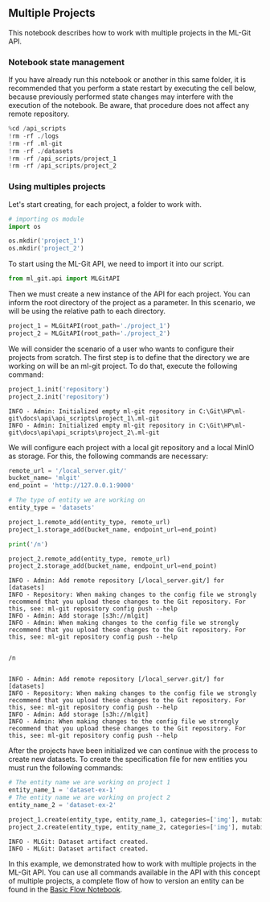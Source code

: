 ## Multiple Projects

This notebook describes how to work with multiple projects in the ML-Git API.

### Notebook state management

If you have already run this notebook or another in this same folder, it is recommended that you perform a state restart by executing the cell below, because previously performed state changes may interfere with the execution of the notebook. Be aware, that procedure does not affect any remote repository.


```python
%cd /api_scripts
!rm -rf ./logs
!rm -rf .ml-git
!rm -rf ./datasets
!rm -rf /api_scripts/project_1
!rm -rf /api_scripts/project_2
```

### Using multiples projects

Let's start creating, for each project, a folder to work with.


```python
# importing os module
import os

os.mkdir('project_1')
os.mkdir('project_2')
```

    

To start using the ML-Git API, we need to import it into our script.


```python
from ml_git.api import MLGitAPI
```

    

Then we must create a new instance of the API for each project. You can inform the root directory of the project as a parameter. In this scenario, we will be using the relative path to each directory.


```python
project_1 = MLGitAPI(root_path='./project_1')
project_2 = MLGitAPI(root_path='./project_2')
```

    

We will consider the scenario of a user who wants to configure their projects from scratch. The first step is to define that the directory we are working on will be an ml-git project. To do that, execute the following command:


```python
project_1.init('repository')
project_2.init('repository')
```

    INFO - Admin: Initialized empty ml-git repository in C:\Git\HP\ml-git\docs\api\api_scripts\project_1\.ml-git
    INFO - Admin: Initialized empty ml-git repository in C:\Git\HP\ml-git\docs\api\api_scripts\project_2\.ml-git


    

We will configure each project with a local git repository and a local MinIO as storage. For this, the following commands are necessary:


```python
remote_url = '/local_server.git/'
bucket_name= 'mlgit'
end_point = 'http://127.0.0.1:9000'

# The type of entity we are working on
entity_type = 'datasets'

project_1.remote_add(entity_type, remote_url)
project_1.storage_add(bucket_name, endpoint_url=end_point)

print('/n')

project_2.remote_add(entity_type, remote_url)
project_2.storage_add(bucket_name, endpoint_url=end_point)
```

    INFO - Admin: Add remote repository [/local_server.git/] for [datasets]
    INFO - Repository: When making changes to the config file we strongly recommend that you upload these changes to the Git repository. For this, see: ml-git repository config push --help
    INFO - Admin: Add storage [s3h://mlgit]
    INFO - Admin: When making changes to the config file we strongly recommend that you upload these changes to the Git repository. For this, see: ml-git repository config push --help


    /n


    INFO - Admin: Add remote repository [/local_server.git/] for [datasets]
    INFO - Repository: When making changes to the config file we strongly recommend that you upload these changes to the Git repository. For this, see: ml-git repository config push --help
    INFO - Admin: Add storage [s3h://mlgit]
    INFO - Admin: When making changes to the config file we strongly recommend that you upload these changes to the Git repository. For this, see: ml-git repository config push --help


    

After the projects have been initialized we can continue with the process to create new datasets.
To create the specification file for new entities you must run the following commands:


```python
# The entity name we are working on project 1
entity_name_1 = 'dataset-ex-1'
# The entity name we are working on project 2
entity_name_2 = 'dataset-ex-2'

project_1.create(entity_type, entity_name_1, categories=['img'], mutability='strict')
project_2.create(entity_type, entity_name_2, categories=['img'], mutability='strict')
```

    INFO - MLGit: Dataset artifact created.
    INFO - MLGit: Dataset artifact created.


    

In this example, we demonstrated how to work with multiple projects in the ML-Git API. You can use all commands available in the API with this concept of multiple projects, a complete flow of how to version an entity can be found in the [Basic Flow Notebook](./basic_flow.ipynb).
